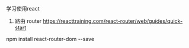 
学习使用react 


1. 路由 router
https://reacttraining.com/react-router/web/guides/quick-start


npm install react-router-dom --save